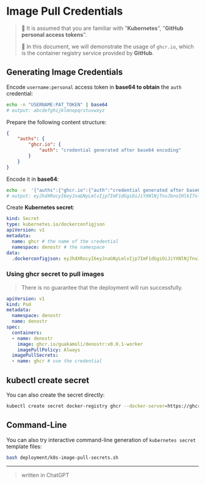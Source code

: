 # Image Pull Credentials

> 📢 It is assumed that you are familiar with "**Kubernetes**", "**GitHub personal access tokens**".
>
> 📢 In this document, we will demonstrate the usage of `ghcr.io`, which is the container registry service provided by **GitHub**.

## Generating Image Credentials

Encode `username:personal` access token in **base64 to obtain** the `auth` credential:

```sh
echo -n "USERNAME:PAT_TOKEN" | base64
# output: abcdefghijklmnopqrstuvwxyz
```

Prepare the following content structure:

```json
{
    "auths": {
        "ghcr.io": {
            "auth": "credential generated after base64 encoding"
        }
    }
}
```

Encode it in **base64**:

```sh
echo -n  '{"auths":{"ghcr.io":{"auth":"credential generated after base64 encoding"}}}' | base64
# output: eyJhdXRocyI6eyJnaGNyLmlvIjp7ImF1dGgiOiJiYXNlNjTnvJbnoIHlkI7nlJ/miJDnmoTlh63or4EifX19
```

Create **Kubernetes secret**:

```yaml
kind: Secret
type: kubernetes.io/dockerconfigjson
apiVersion: v1
metadata:
  name: ghcr # the name of the credential
  namespace: denostr # the namespace
data:
  .dockerconfigjson: eyJhdXRocyI6eyJnaGNyLmlvIjp7ImF1dGgiOiJiYXNlNjTnvJbnoIHlkI7nlJ/miJDnmoTlh63or4EifX19
```

### Using ghcr secret to pull images

> There is no guarantee that the deployment will run successfully.

```yaml
apiVersion: v1
kind: Pod
metadata:
  namespace: denostr
  name: denostr
spec:
  containers:
  - name: denostr
    image: ghcr.io/guakamoli/denostr:v0.0.1-worker
    imagePullPolicy: Always
  imagePullSecrets:
  - name: ghcr # use the credential
```

## kubectl create secret

You can also create the secret directly:

```sh
kubectl create secret docker-registry ghcr --docker-server=https://ghcr.io --docker-username=github-username --docker-password=github-personal-access-token --docker-email=your-github-email
```

## Command-Line

You can also try interactive command-line generation of `kubernetes secret` template files:

```sh
bash deployment/k8s-image-pull-secrets.sh
```

---

> written in ChatGPT
